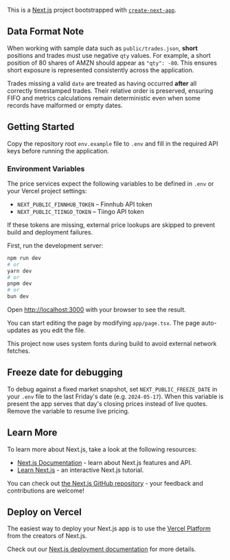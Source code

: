 This is a [Next.js](https://nextjs.org) project bootstrapped with [`create-next-app`](https://nextjs.org/docs/app/api-reference/create-next-app).

## Data Format Note

When working with sample data such as `public/trades.json`, **short** positions and
trades must use negative `qty` values. For example, a short position of 80 shares of
AMZN should appear as `"qty": -80`. This ensures short exposure is represented
consistently across the application.

Trades missing a valid `date` are treated as having occurred **after** all
correctly timestamped trades. Their relative order is preserved, ensuring FIFO
and metrics calculations remain deterministic even when some records have
malformed or empty dates.

## Getting Started

Copy the repository root `env.example` file to `.env` and fill in the required API keys before running the application.

### Environment Variables

The price services expect the following variables to be defined in `.env` or your Vercel project settings:

- `NEXT_PUBLIC_FINNHUB_TOKEN` – Finnhub API token
- `NEXT_PUBLIC_TIINGO_TOKEN` – Tiingo API token

If these tokens are missing, external price lookups are skipped to prevent build and deployment failures.

First, run the development server:

```bash
npm run dev
# or
yarn dev
# or
pnpm dev
# or
bun dev
```

Open [http://localhost:3000](http://localhost:3000) with your browser to see the result.

You can start editing the page by modifying `app/page.tsx`. The page auto-updates as you edit the file.

This project now uses system fonts during build to avoid external network fetches.

## Freeze date for debugging

To debug against a fixed market snapshot, set `NEXT_PUBLIC_FREEZE_DATE` in your `.env` file to the last Friday's date (e.g. `2024-05-17`). When this variable is present the app serves that day's closing prices instead of live quotes. Remove the variable to resume live pricing.

## Learn More

To learn more about Next.js, take a look at the following resources:

- [Next.js Documentation](https://nextjs.org/docs) - learn about Next.js features and API.
- [Learn Next.js](https://nextjs.org/learn) - an interactive Next.js tutorial.

You can check out [the Next.js GitHub repository](https://github.com/vercel/next.js) - your feedback and contributions are welcome!

## Deploy on Vercel

The easiest way to deploy your Next.js app is to use the [Vercel Platform](https://vercel.com/new?utm_medium=default-template&filter=next.js&utm_source=create-next-app&utm_campaign=create-next-app-readme) from the creators of Next.js.

Check out our [Next.js deployment documentation](https://nextjs.org/docs/app/building-your-application/deploying) for more details.
